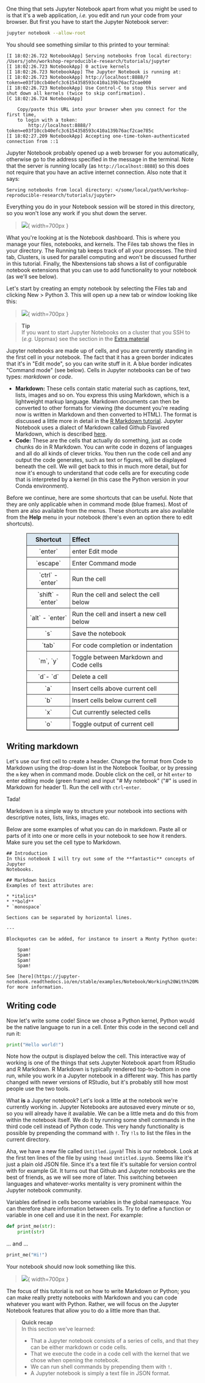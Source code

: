 One thing that sets Jupyter Notebook apart from what you might be used to is
that it's a web application, *i.e.* you edit and run your code from your
browser. But first you have to start the Jupyter Notebook server:

```bash
jupyter notebook --allow-root
```

You should see something similar to this printed to your terminal:

```no-highlight
[I 18:02:26.722 NotebookApp] Serving notebooks from local directory: /Users/john/workshop-reproducible-research/tutorials/jupyter
[I 18:02:26.723 NotebookApp] 0 active kernels
[I 18:02:26.723 NotebookApp] The Jupyter Notebook is running at:
[I 18:02:26.723 NotebookApp] http://localhost:8888/?token=e03f10ccb40efc3c6154358593c410a139b76acf2cae000
[I 18:02:26.723 NotebookApp] Use Control-C to stop this server and shut down all kernels (twice to skip confirmation).
[C 18:02:26.724 NotebookApp]

    Copy/paste this URL into your browser when you connect for the first time,
    to login with a token:
        http://localhost:8888/?token=e03f10ccb40efc3c6154358593c410a139b76acf2cae785c
[I 18:02:27.209 NotebookApp] Accepting one-time-token-authenticated connection from ::1
```

Jupyter Notebook probably opened up a web browser for you automatically,
otherwise go to the address specified in the message in the terminal. Note that
the server is running locally (as `http://localhost:8888`) so this does not
require that you have an active internet connection. Also note that it says:

```no-highlight
Serving notebooks from local directory: </some/local/path/workshop-reproducible-research/tutorials/jupyter>
```

Everything you do in your Notebook session will be stored in this directory, so
you won't lose any work if you shut down the server.

> ![](images/jupyter_dashboard.png){ width=700px }

What you're looking at is the Notebook dashboard. This is where you manage your
files, notebooks, and kernels. The Files tab shows the files in your directory.
The Running tab keeps track of all your processes. The third tab, Clusters, is 
used for parallel computing and won't be discussed further in this tutorial.
Finally, the Nbextensions tab shows a list of configurable notebook extensions
that you can use to add functionality to your notebook (as we'll see below).

Let's start by creating an empty notebook by selecting the Files tab and
clicking New > Python 3. This will open up a new tab or window 
looking like this:

> ![](images/jupyter_empty_nb.png){ width=700px }

> **Tip** <br>
> If you want to start Jupyter Notebooks on a cluster that you SSH to (_e.g._
> Uppmax) see the section in the 
> [Extra material](jupyter-9-extra-material)

Jupyter notebooks are made up of cells, and you are currently standing in
the first cell in your notebook. The fact that it has a green border indicates
that it's in "Edit mode", so you can write stuff in it. A blue border indicates
"Command mode" (see below). Cells in Jupyter notebooks can be of two types:
*markdown* or *code*.

* **Markdown:** These cells contain static material such as captions, text,
lists, images and so on. You express this using Markdown, which is
a lightweight markup language. Markdown documents can then be converted to
other formats for viewing (the document you're reading now is written in
Markdown and then converted to HTML). The format is discussed a little more in
detail in the [R Markdown tutorial](r-markdown-1-introduction). Jupyter Notebook
uses a dialect of Markdown called Github Flavored Markdown, which is described
[here](https://guides.github.com/features/mastering-markdown/).
* **Code:** These are the cells that actually do something, just as code chunks
  do in R Markdown. You can write code in dozens of languages and all do all
  kinds of clever tricks. You then run the code cell and any output the code
  generates, such as text or figures, will be displayed beneath the cell. We
  will get back to this in much more detail, but for now it's enough to
  understand that code cells are for executing code that is interpreted by
  a kernel (in this case the Python version in your Conda environment).

Before we continue, here are some shortcuts that can be useful. Note that they
are only applicable when in command mode (blue frames). Most of them are also
available from the menus. These shortcuts are also available from the **Help**
menu in your notebook (there's even an option there to edit shortcuts).

<table class="table table-hover table-condensed" border=1; style="width:400px; margin-left:auto; margin-right:auto;">
    <thead style="background-color:#DAE7F1">
        <tr>
            <td style="padding:5px; text-align:center;"> <font size="3"><b> Shortcut </b></td>
            <td style="padding:5px"> <font size="3"><b> Effect </b></td>
        </tr>
    </thead>
    <tr>
        <td style="padding:5px; text-align:center;"> <font size="3"> `enter` </td>
        <td style="padding:5px"> <font size="3"> enter Edit mode </td>
    </tr>
    <tr>
        <td style="padding:5px; text-align:center;"> <font size="3"> `escape` </td>
        <td style="padding:5px"> <font size="3"> Enter Command mode </td>
    </tr>
    <tr>
        <td style="padding:5px; text-align:center;"> <font size="3"> `ctrl` - `enter`</td>
        <td style="padding:5px"> <font size="3"> Run the cell </td>
    </tr>
    <tr>
        <td style="padding:5px; text-align:center;"> <font size="3"> `shift` - `enter`</td>
        <td style="padding:5px"> <font size="3"> Run the cell and select the cell below </td>
    </tr>
    <tr>
        <td style="padding:5px; text-align:center;"> <font size="3"> `alt` - `enter`</td>
        <td style="padding:5px"> <font size="3"> Run the cell and insert a new cell below </td>
    </tr>
    <tr>
        <td style="padding:5px; text-align:center;"> <font size="3"> `s`</td>
        <td style="padding:5px"> <font size="3"> Save the notebook </td>
    </tr>
    <tr>
        <td style="padding:5px; text-align:center;"> <font size="3"> `tab` </td>
        <td style="padding:5px"> <font size="3"> For code completion or indentation </td>
    </tr>
    <tr>
        <td style="padding:5px; text-align:center;"> <font size="3"> `m`, `y`</td>
        <td style="padding:5px"> <font size="3"> Toggle between Markdown and Code cells </td>
    </tr>
    <tr>
        <td style="padding:5px; text-align:center;"> <font size="3"> `d`- `d` </td>
        <td style="padding:5px"> <font size="3"> Delete a cell </td>
    </tr>
    <tr>
        <td style="padding:5px; text-align:center;"> <font size="3"> `a` </td>
        <td style="padding:5px"> <font size="3"> Insert cells above current cell </td>
    </tr>
    <tr>
        <td style="padding:5px; text-align:center;"> <font size="3"> `b` </td>
        <td style="padding:5px"> <font size="3"> Insert cells below current cell </td>
    </tr>
    <tr>
        <td style="padding:5px; text-align:center;"> <font size="3"> `x` </td>
        <td style="padding:5px"> <font size="3"> Cut currently selected cells </td>
    </tr>
    <tr>
        <td style="padding:5px; text-align:center;"> <font size="3"> `o` </td>
        <td style="padding:5px"> <font size="3"> Toggle output of current cell </td>
    </tr>
</table>


## Writing markdown

Let's use our first cell to create a header. Change the format from 
Code to Markdown using the drop-down list in the Notebook Toolbar, or by 
pressing the `m` key when in command mode. Double click on 
the cell, or hit `enter` to enter editing mode (green frame) and input 
"# My notebook" ("#" is used in Markdown for header 1). Run the cell with 
`ctrl`-`enter`. 

Tada!

Markdown is a simple way to structure your notebook into sections with
descriptive notes, lists, links, images etc.

Below are some examples of what you can do in markdown. Paste all or parts
of it into one or more cells in your notebook to see how it renders. Make 
sure you set the cell type to Markdown.

```
## Introduction
In this notebook I will try out some of the **fantastic** concepts of Jupyter
Notebooks.

## Markdown basics
Examples of text attributes are:

* *italics*
* **bold**
* `monospace`

Sections can be separated by horizontal lines.

---

Blockquotes can be added, for instance to insert a Monty Python quote:

    Spam! 
    Spam! 
    Spam! 
    Spam!

See [here](https://jupyter-notebook.readthedocs.io/en/stable/examples/Notebook/Working%20With%20Markdown%20Cells.html) for more information.    
```

## Writing code

Now let's write some code! Since we chose a Python kernel, Python would be the
native language to run in a cell. Enter this code in the second cell and run
it:

```python
print("Hello world!")
```

Note how the output is displayed below the cell. This interactive way of working
is one of the things that sets Jupyter Notebook apart from RStudio and
R Markdown. R Markdown is typically rendered top-to-bottom in one run, while you
work *in* a Jupyter notebook in a different way. This has partly changed with
newer versions of RStudio, but it's probably still how most people use the two
tools.

What **is** a Jupyter notebook? Let's look a little at the notebook we're
currently working in. Jupyter Notebooks are autosaved every minute or so, so you
will already have it available. We can be a little meta and do this from within 
the notebook itself. We do it by running some shell commands in the third code 
cell instead of Python code. This very handy functionality is possible by 
prepending the command with `!`. Try `!ls` to list the files in the current 
directory.

Aha, we have a new file called `Untitled.ipynb`! This is our notebook. Look at
the first ten lines of the file by using `!head Untitled.ipynb`. Seems like it's
just a plain old JSON file. Since it's a text file it's suitable for version
control with for example Git. It turns out that Github and Jupyter notebooks are
the best of friends, as we will see more of later. This switching between
languages and whatever-works mentality is very prominent within the Jupyter
notebook community.

Variables defined in cells become variables in the global namespace. You can
therefore share information between cells. Try to define a function or variable
in one cell and use it in the next. For example:

```python
def print_me(str):
    print(str)
```

... and ...

```python
print_me("Hi!")
```

Your notebook should now look something like this.

> ![](images/jupyter_basic_update.png){ width=700px }

The focus of this tutorial is not on how to write Markdown or Python; you can make really
pretty notebooks with Markdown and you can code whatever you want with Python.
Rather, we will focus on the Jupyter Notebook features that allow you to do
a little more than that.

> **Quick recap** <br>
> In this section we've learned:
>
> - That a Jupyter notebook consists of a series of cells, and that they can
>   be either markdown or code cells.
> - That we execute the code in a code cell with the kernel that we chose
>   when opening the notebook.
> - We can run shell commands by prepending them with `!`.
> - A Jupyter notebook is simply a text file in JSON format.

